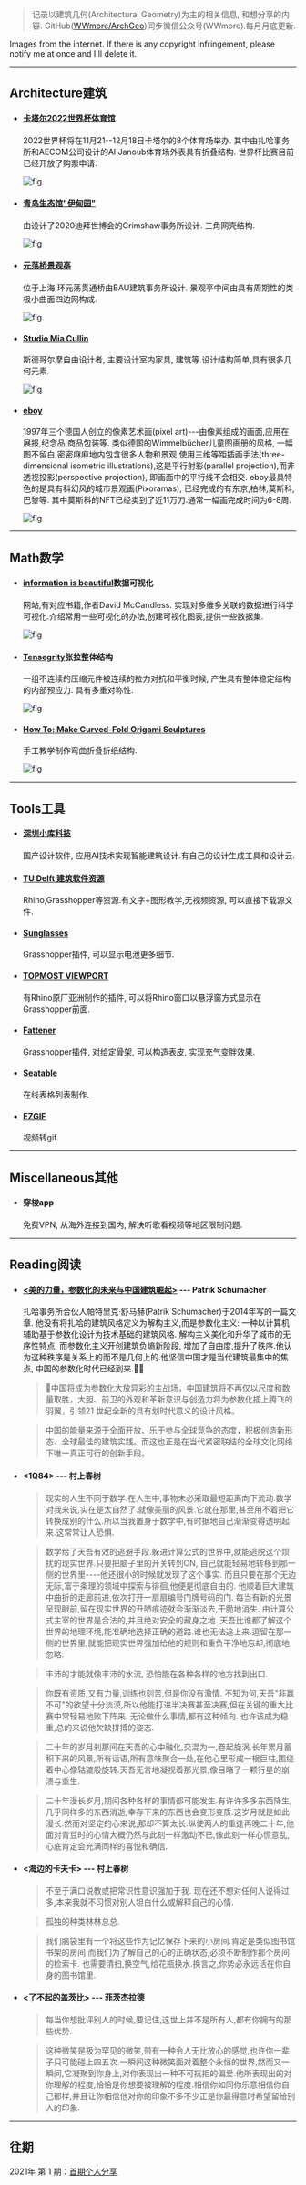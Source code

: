 > 记录以建筑几何(Architectural Geometry)为主的相关信息, 和想分享的内容.
> GitHub([WWmore/ArchGeo](https://github.com/wwmore/ArchGeo))同步微信公众号(WWmore).每月月底更新.

Images from the internet. If there is any copyright infringement, please notify me at once and I'll delete it.

------



## Architecture建筑

- #### [卡塔尔2022世界杯体育馆](https://www.archdaily.cn/cn/974818/qia-ta-er-2022nian-guo-ji-zu-lian-shi-jie-bei-ji-jiang-ju-ban-zu-qiu-chang-she-ji-xiang-mu-he-ji)

  2022世界杯将在11月21--12月18日卡塔尔的8个体育场举办. 其中由扎哈事务所和AECOM公司设计的Al Janoub体育场外表具有折叠结构. 世界杯比赛目前已经开放了购票申请.

  ![fig](/asset/2022-1/katar.png)

- #### [青岛生态馆"伊甸园"](https://www.archdaily.cn/cn/974603/grimshaw-she-ji-de-qing-dao-eden-xiang-mu-xian-xian-chu-xing-ju-da-sheng-wu-qun-luo-jie-gou/61cd75893e4b31d17f000007-grimshaws-eden-project-in-qingdao-takes-shape-with-grand-biome-structure-image)

  由设计了2020迪拜世博会的Grimshaw事务所设计. 三角网壳结构.

  ![fig](/asset/2022-1/qingdao.png)

- #### [元荡桥景观亭](https://www.archdaily.cn/cn/975024/huan-yuan-dang-guan-tong-qiao-baujian-zhu-yu-cheng-shi-she-ji-shi-wu-suo)

  位于上海,环元荡贯通桥由BAU建筑事务所设计. 景观亭中间由具有周期性的类极小曲面四边网构成.

  ![fig](/asset/2022-1/yuandang.png)

- #### [Studio Mia Cullin](http://www.miacullin.com/)

  斯德哥尔摩自由设计者, 主要设计室内家具, 建筑等.设计结构简单,具有很多几何元素.

  ![fig](/asset/2022-1/miacullin.png)

- #### [eboy](https://hello.eboy.com/pool/~Pixorama/1?q=project)

  1997年三个德国人创立的像素艺术画(pixel art)---由像素组成的画面,应用在展报,纪念品,商品包装等. 类似德国的Wimmelbücher儿童图画册的风格, 一幅图不留白,密密麻麻地内包含很多人物和景观.使用三维等距插画手法(three-dimensional isometric illustrations),这是平行射影(parallel projection),而非透视投影(perspective projection), 即画面中的平行线不会相交. eboy最具特色的是具有科幻风的城市景观画(Pixoramas), 已经完成的有东京,柏林,莫斯科,巴黎等. 其中莫斯科的NFT已经卖到了近11万刀.通常一幅画完成时间为6-8周.

  ![fig](/asset/2022-1/eboy1.png)

------



## Math数学

- #### [information is beautiful](https://informationisbeautiful.net/books/)数据可视化

  网站,有对应书籍,作者David McCandless. 实现对多维多关联的数据进行科学可视化.介绍常用一些可视化的办法,创建可视化图表,提供一些数据集.

  ![fig](/asset/2022-1/information.png)

- #### [Tensegrity](http://www.scholarpedia.org/article/Tensegrity)张拉整体结构

  一组不连续的压缩元件被连续的拉力对抗和平衡时候, 产生具有整体稳定结构的内部预应力. 具有多重对称性.

  ![fig](/asset/2022-1/tensegrity.png)

- #### [How To: Make Curved-Fold Origami Sculptures](https://www.instructables.com/How-To-Curved-Fold-Origami-Sculptures/?utm_source=FEED_EMAIL&utm_medium=email&distinctId=M6F0ER6IIEUH4ZP)

  手工教学制作弯曲折叠折纸结构.

  ![fig](/asset/2022-1/curvefold.png)

------



## Tools工具

- #### [深圳小库科技](https://www.xkool.ai/n/aboutUs)

  国产设计软件, 应用AI技术实现智能建筑设计.有自己的设计生成工具和设计云.

- #### [TU Delft 建筑软件资源](http://wiki.bk.tudelft.nl/toi-pedia/Browse_by_Software)

  Rhino,Grasshopper等资源.有文字+图形教学,无视频资源, 可以直接下载源文件.

- #### [Sunglasses](https://www.food4rhino.com/en/app/sunglasses)

  Grasshopper插件, 可以显示电池更多细节.

- #### [TOPMOST VIEWPORT](https://www.food4rhino.com/en/app/topmost-viewport)

  有Rhino原厂亚洲制作的插件, 可以将Rhino窗口以悬浮窗方式显示在Grasshopper前面.

- #### [Fattener](https://shapediver.com/blog/grasshopper-plugins-heteroptera-caterpillar-fattener-and-jswan-join-the-shapediver-platform)

  Grasshopper插件, 对给定骨架, 可以构造表皮, 实现充气变胖效果.

- #### [Seatable](https://seatable.io/en/)

  在线表格列表制作.

- #### [EZGIF](https://ezgif.com/video-to-gif)

  视频转gif.

------



## Miscellaneous其他

- #### 穿梭app

  免费VPN, 从海外连接到国内, 解决听歌看视频等地区限制问题.

------



## Reading阅读

- #### [<美的力量，参数化的未来与中国建筑崛起>](http://www.patrikschumacher.com/Texts/The%20Power%20of%20Beauty_the%20Promise%20of%20Parametricism%20and%20China%20Architectural%20Ascendance.html) --- Patrik Schumacher

  扎哈事务所合伙人帕特里克·舒马赫(Patrik Schumacher)于2014年写的一篇文章. 他没有将扎哈的建筑风格定义为解构主义,而是参数化主义: 一种以计算机辅助基于参数化设计为技术基础的建筑风格. 解构主义美化和升华了城市的无序性特点, 而参数化主义开创建筑负熵新阶段, 增加了自由度,提升了秩序.他认为这种秩序是关系上的而不是几何上的.他坚信中国才是当代建筑最集中的焦点, 中国的参数化时代已经到来.

  > 中国将成为参数化大放异彩的主战场，中国建筑将不再仅以尺度和数量取胜，大胆、前卫的外观和革新意识与创造力将为参数化插上腾飞的羽翼，引领21 世纪全新的具有划时代意义的设计风格。

  > 中国的能量来源于全面开放、乐于参与全球竞争的态度，积极创造新形态、全球最佳的建筑实践。而这也正是在当代紧密联结的全球文化网络下唯一真正可行的创新手段。

- #### <1Q84> --- 村上春树

  > 现实的人生不同于数学.在人生中,事物未必采取最短距离向下流动.数学对我来说,实在是太自然了.就像美丽的风景.它就在那里,甚至用不着把它转换成别的什么.所以当我置身于数学中,有时据地自己渐渐变得透明起来.这常常让人恐惧.
  >

  > 数学给了天吾有效的逃避手段.躲进计算公式的世界中,就能逃脱这个烦扰的现实世界.只要把脑子里的开关转到ON, 自己就能轻易地转移到那一侧的世界里----他还很小的时候就发现了这个事实. 而且只要在那个无边无际,富于条理的领域中探索与徘徊,他便是彻底自由的. 他顺着巨大建筑中曲折的走廊前进,依次打开一扇扇编号门牌号码的门. 每当有新的光景呈现眼前,留在现实世界的丑陋痕迹就会渐渐淡去,干脆地消失. 由计算公式主宰的世界是合法的,并且绝对安全的藏身之地. 天吾比谁都了解这个世界的地理环境,能准确地选择正确的道路.谁也无法追上来.逗留在那一侧的世界里,就能把现实世界强加给他的规则和重负干净地忘却,彻底地忽略.
  >

  > 丰沛的才能就像丰沛的水流, 恐怕能在各种各样的地方找到出口.
  >

  > 你既有资质,又有力量,训练也刻苦,但是你没有激情. 不知为何,天吾"非赢不可"的欲望十分淡漠,所以他能打进半决赛甚至决赛,但在关键的重大比赛中常轻易地败下阵来. 无论做什么事情,都有这种倾向. 也许该成为稳重,总的来说他欠缺拼搏的姿态.
  >

  > 二十年的岁月刹那间在天吾的心中融化,交混为一,卷起旋涡.长年累月蓄积下来的风景,所有话语,所有意味聚合一处,在他心里形成一根巨柱,围绕着中心像轱辘般旋转.天吾无言地凝视着那光景,像目睹了一颗行星的崩溃与重生.
  >

  > 二十年漫长岁月,期间各种各样的事情都可能发生.有许许多多东西降生,几乎同样多的东西消逝,幸存下来的东西也会变形变质.这岁月就是如此漫长.然而对坚定的心来说,那却不算太长.纵使两人的重逢再晚二十年,他面对青豆时的心情大概仍然与此刻一样激动不已,像此刻一样心慌意乱,心底肯定会充满同样的喜悦和确信.
  >



- #### <海边的卡夫卡> --- 村上春树

  > 不至于满口说教或把常识性意识强加于我. 现在还不想对任何人说得过多,本来我就不习惯对别人坦白什么或解释自己的心情.

  > 孤独的种类林林总总.

  > 我们脑袋里有一个将这些作为记忆保存下来的小房间.肯定是类似图书馆书架的房间.而我们为了解自己的心的正确状态,必须不断制作那个房间的检索卡. 也需要清扫,换空气,给花瓶换水.换言之,你势必永远活在你自身的图书馆里.

- #### <了不起的盖茨比> --- 菲茨杰拉德

  > 每当你想批评别人的时候,要记住,这世上并不是所有人,都有你拥有的那些优势.

  > 这种微笑是极为罕见的微笑,带有一种令人无比放心的感觉,也许你一辈子只可能碰上四五次.一瞬间这种微笑面对着整个永恒的世界,然而又一瞬间,它凝聚到你身上,对你表现出一种不可抗拒的偏爱.他所表现出的对你理解的程度,恰恰是你想要被理解的程度.相信你如同你乐意相信你自己那样,并且让你相信他对你的印象不多不少正是你最得意时希望留给别人的印象.


------



## 往期

2021年 第 1 期：[首期个人分享](doc/issue-1.md)
